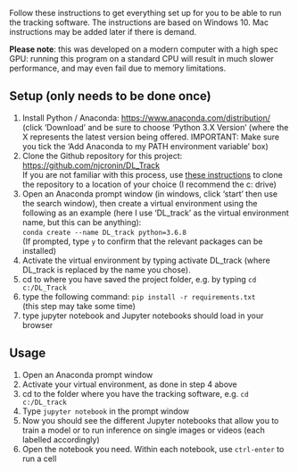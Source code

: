 Follow these instructions to get everything set up for you to be able to run the tracking software. The instructions are based on Windows 10. Mac instructions may be added later if there is demand. 

**Please note**: this was developed on a modern computer with a high spec GPU: running this program on a standard CPU will result in much slower performance, and may even fail due to memory limitations.


## Setup (only needs to be done once)

1. Install Python / Anaconda: https://www.anaconda.com/distribution/ 
(click ‘Download’ and be sure to choose ‘Python 3.X Version’ (where the X represents the latest version being offered. IMPORTANT: Make sure you tick the ‘Add Anaconda to my PATH environment variable’ box)
2. Clone the Github repository for this project: https://github.com/njcronin/DL_Track  
If you are not familiar with this process, use [these instructions](https://help.github.com/en/desktop/contributing-to-projects/cloning-a-repository-from-github-to-github-desktop) to clone the repository to a location of your choice (I recommend the c: drive)
3. Open an Anaconda prompt window (in windows, click ‘start’ then use the search window), then create a virtual environment using the following as an example (here I use ‘DL_track’ as the virtual environment name, but this can be anything):  
`conda create --name DL_track python=3.6.8`  
(If prompted, type `y` to confirm that the relevant packages can be installed)
4. Activate the virtual environment by typing activate DL_track (where DL_track is replaced by the name you chose). 
5. cd to where you have saved the project folder, e.g. by typing `cd c:/DL_Track`
6. type the following command:  `pip install -r requirements.txt`  
(this step may take some time)
7. type jupyter notebook and Jupyter notebooks should load in your browser


## Usage

1. Open an Anaconda prompt window
2. Activate your virtual environment, as done in step 4 above
3. cd to the folder where you have the tracking software, e.g. `cd c:/DL_track`
3. Type `jupyter notebook` in the prompt window
4. Now you should see the different Jupyter notebooks that allow you to train a model or to run inference on single images or videos (each labelled accordingly)
5. Open the notebook you need. Within each notebook, use `ctrl-enter` to run a cell
